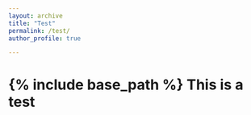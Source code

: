 ```yaml
---
layout: archive
title: "Test"
permalink: /test/
author_profile: true

---
```


{% include base_path %}
This is a test
==============
